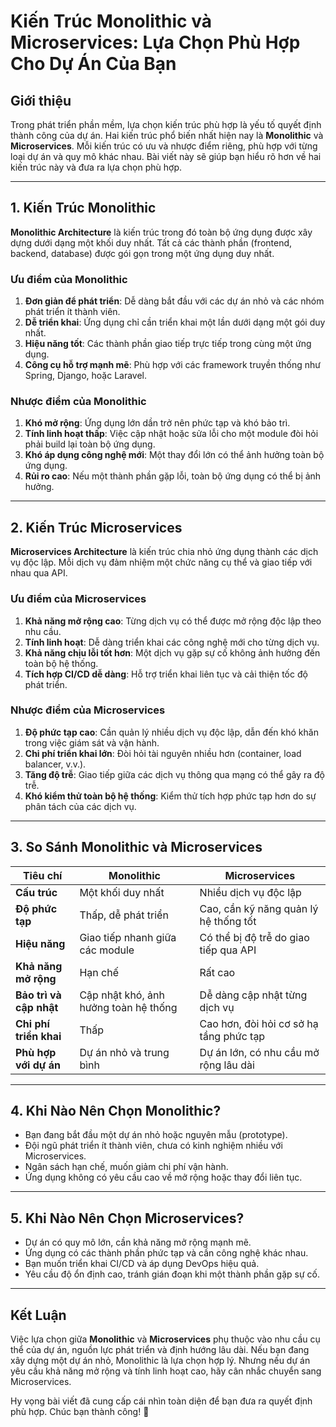 # Kiến Trúc Monolithic và Microservices: Lựa Chọn Phù Hợp Cho Dự Án Của Bạn

## **Giới thiệu**

Trong phát triển phần mềm, lựa chọn kiến trúc phù hợp là yếu tố quyết định thành công của dự án. Hai kiến trúc phổ biến nhất hiện nay là **Monolithic** và **Microservices**. Mỗi kiến trúc có ưu và nhược điểm riêng, phù hợp với từng loại dự án và quy mô khác nhau. Bài viết này sẽ giúp bạn hiểu rõ hơn về hai kiến trúc này và đưa ra lựa chọn phù hợp.

***

## 1. **Kiến Trúc Monolithic**

**Monolithic Architecture** là kiến trúc trong đó toàn bộ ứng dụng được xây dựng dưới dạng một khối duy nhất. Tất cả các thành phần (frontend, backend, database) được gói gọn trong một ứng dụng duy nhất.

### **Ưu điểm của Monolithic**

1. **Đơn giản để phát triển**: Dễ dàng bắt đầu với các dự án nhỏ và các nhóm phát triển ít thành viên.
2. **Dễ triển khai**: Ứng dụng chỉ cần triển khai một lần dưới dạng một gói duy nhất.
3. **Hiệu năng tốt**: Các thành phần giao tiếp trực tiếp trong cùng một ứng dụng.
4. **Công cụ hỗ trợ mạnh mẽ**: Phù hợp với các framework truyền thống như Spring, Django, hoặc Laravel.

### **Nhược điểm của Monolithic**

1. **Khó mở rộng**: Ứng dụng lớn dần trở nên phức tạp và khó bảo trì.
2. **Tính linh hoạt thấp**: Việc cập nhật hoặc sửa lỗi cho một module đòi hỏi phải build lại toàn bộ ứng dụng.
3. **Khó áp dụng công nghệ mới**: Một thay đổi lớn có thể ảnh hưởng toàn bộ ứng dụng.
4. **Rủi ro cao**: Nếu một thành phần gặp lỗi, toàn bộ ứng dụng có thể bị ảnh hưởng.

***

## 2. **Kiến Trúc Microservices**

**Microservices Architecture** là kiến trúc chia nhỏ ứng dụng thành các dịch vụ độc lập. Mỗi dịch vụ đảm nhiệm một chức năng cụ thể và giao tiếp với nhau qua API.

### **Ưu điểm của Microservices**

1. **Khả năng mở rộng cao**: Từng dịch vụ có thể được mở rộng độc lập theo nhu cầu.
2. **Tính linh hoạt**: Dễ dàng triển khai các công nghệ mới cho từng dịch vụ.
3. **Khả năng chịu lỗi tốt hơn**: Một dịch vụ gặp sự cố không ảnh hưởng đến toàn bộ hệ thống.
4. **Tích hợp CI/CD dễ dàng**: Hỗ trợ triển khai liên tục và cải thiện tốc độ phát triển.

### **Nhược điểm của Microservices**

1. **Độ phức tạp cao**: Cần quản lý nhiều dịch vụ độc lập, dẫn đến khó khăn trong việc giám sát và vận hành.
2. **Chi phí triển khai lớn**: Đòi hỏi tài nguyên nhiều hơn (container, load balancer, v.v.).
3. **Tăng độ trễ**: Giao tiếp giữa các dịch vụ thông qua mạng có thể gây ra độ trễ.
4. **Khó kiểm thử toàn bộ hệ thống**: Kiểm thử tích hợp phức tạp hơn do sự phân tách của các dịch vụ.

***

## 3. **So Sánh Monolithic và Microservices**

| Tiêu chí                | Monolithic                            | Microservices                           |
| ----------------------- | ------------------------------------- | --------------------------------------- |
| **Cấu trúc**            | Một khối duy nhất                     | Nhiều dịch vụ độc lập                   |
| **Độ phức tạp**         | Thấp, dễ phát triển                   | Cao, cần kỹ năng quản lý hệ thống tốt   |
| **Hiệu năng**           | Giao tiếp nhanh giữa các module       | Có thể bị độ trễ do giao tiếp qua API   |
| **Khả năng mở rộng**    | Hạn chế                               | Rất cao                                 |
| **Bảo trì và cập nhật** | Cập nhật khó, ảnh hưởng toàn hệ thống | Dễ dàng cập nhật từng dịch vụ           |
| **Chi phí triển khai**  | Thấp                                  | Cao hơn, đòi hỏi cơ sở hạ tầng phức tạp |
| **Phù hợp với dự án**   | Dự án nhỏ và trung bình               | Dự án lớn, có nhu cầu mở rộng lâu dài   |

***

## 4. **Khi Nào Nên Chọn Monolithic?**

* Bạn đang bắt đầu một dự án nhỏ hoặc nguyên mẫu (prototype).
* Đội ngũ phát triển ít thành viên, chưa có kinh nghiệm nhiều với Microservices.
* Ngân sách hạn chế, muốn giảm chi phí vận hành.
* Ứng dụng không có yêu cầu cao về mở rộng hoặc thay đổi liên tục.

***

## 5. **Khi Nào Nên Chọn Microservices?**

* Dự án có quy mô lớn, cần khả năng mở rộng mạnh mẽ.
* Ứng dụng có các thành phần phức tạp và cần công nghệ khác nhau.
* Bạn muốn triển khai CI/CD và áp dụng DevOps hiệu quả.
* Yêu cầu độ ổn định cao, tránh gián đoạn khi một thành phần gặp sự cố.

***

## Kết Luận

Việc lựa chọn giữa **Monolithic** và **Microservices** phụ thuộc vào nhu cầu cụ thể của dự án, nguồn lực phát triển và định hướng lâu dài. Nếu bạn đang xây dựng một dự án nhỏ, Monolithic là lựa chọn hợp lý. Nhưng nếu dự án yêu cầu khả năng mở rộng và tính linh hoạt cao, hãy cân nhắc chuyển sang Microservices.

Hy vọng bài viết đã cung cấp cái nhìn toàn diện để bạn đưa ra quyết định phù hợp. Chúc bạn thành công! 🚀

